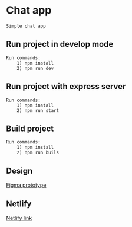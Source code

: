 # Chat app
    Simple chat app 

## Run project in develop mode
    Run commands:
        1) npm install
        2) npm run dev

## Run project with express server
    Run commands:
        1) npm install
        2) npm run start

## Build project
    Run commands:
        1) npm install
        2) npm run buils

## Design
[Figma prototype](https://www.figma.com/file/jF5fFFzgGOxQeB4CmKWTiE/Chat_external_link?node-id=1%3A616&t=Nw2ObR0fl28QcFWq-0)

## Netlify
[Netlify link](https://iridescent-starburst-67dca7.netlify.app/)
